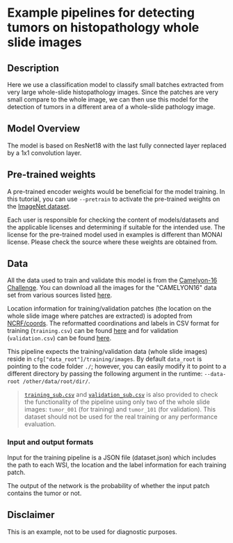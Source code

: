 # Example pipelines for detecting tumors on histopathology whole slide images

## Description

Here we use a classification model to classify small batches extracted from very large whole-slide histopathology images. Since the patches are very small compare to the whole image, we can then use this model for the detection of tumors in a different area of a whole-slide pathology image.

## Model Overview

The model is based on ResNet18 with the last fully connected layer replaced by a 1x1 convolution layer.

## Pre-trained weights
A pre-trained encoder weights would be beneficial for the model training. In this tutorial, you can use `--pretrain` to activate the pre-trained weights on the [ImageNet dataset](https://ieeexplore.ieee.org/document/5206848).

Each user is responsible for checking the content of models/datasets and the applicable licenses and determining if suitable for the intended use.
The license for the pre-trained model used in examples is different than MONAI license. Please check the source where these weights are obtained from.

## Data

All the data used to train and validate this model is from the [Camelyon-16 Challenge](https://camelyon16.grand-challenge.org/). You can download all the images for the "CAMELYON16" data set from various sources listed [here](https://camelyon17.grand-challenge.org/Data/).

Location information for training/validation patches (the location on the whole slide image where patches are extracted) is adopted from [NCRF/coords](https://github.com/baidu-research/NCRF/tree/master/coords). The reformatted coordinations and labels in CSV format for training (`training.csv`) can be found [here](https://developer.download.nvidia.com/assets/Clara/monai/tutorials/pathology_train.csv) and for validation (`validation.csv`) can be found [here](https://developer.download.nvidia.com/assets/Clara/monai/tutorials/pathology_validation.csv).

This pipeline expects the training/validation data (whole slide images) reside in `cfg["data_root"]/training/images`. By default `data_root` is pointing to the code folder `./`; however, you can easily modify it to point to a different directory by passing the following argument in the runtime: `--data-root /other/data/root/dir/`.

> [`training_sub.csv`](https://developer.download.nvidia.com/assets/Clara/monai/tutorials/pathology_train_sub.csv) and [`validation_sub.csv`](https://developer.download.nvidia.com/assets/Clara/monai/tutorials/pathology_validation_sub.csv) is also provided to check the functionality of the pipeline using only two of the whole slide images: `tumor_001` (for training) and `tumor_101` (for validation). This dataset should not be used for the real training or any performance evaluation.

### Input and output formats

Input for the training pipeline is a JSON file (dataset.json) which includes the path to each WSI, the location and the label information for each training patch.

The output of the network is the probability of whether the input patch contains the tumor or not.

## Disclaimer

This is an example, not to be used for diagnostic purposes.
